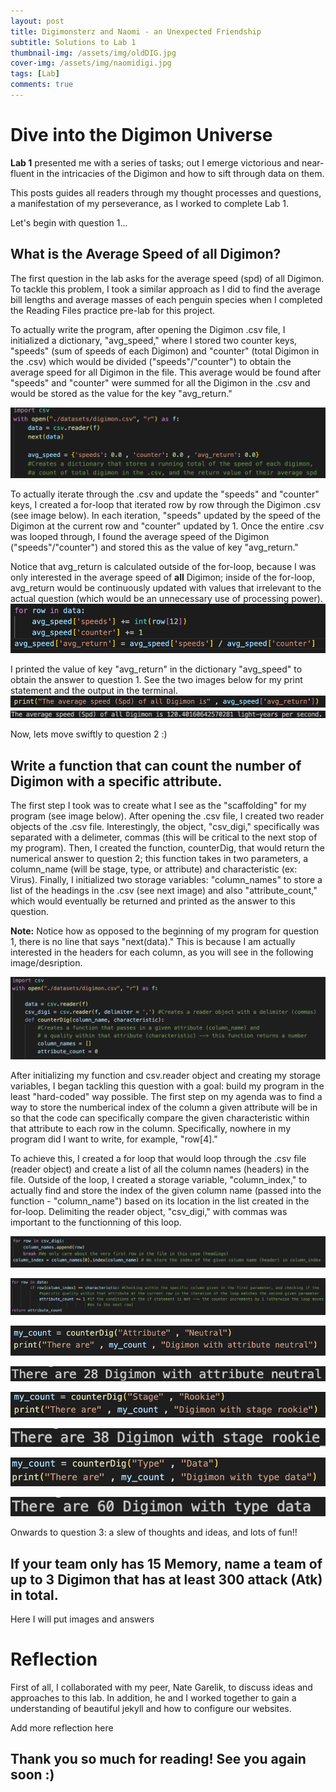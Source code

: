 ```yaml
---
layout: post
title: Digimonsterz and Naomi - an Unexpected Friendship
subtitle: Solutions to Lab 1
thumbnail-img: /assets/img/oldDIG.jpg
cover-img: /assets/img/naomidigi.jpg
tags: [Lab]
comments: true
---
```


# Dive into the Digimon Universe 

**Lab 1** presented me with a series of tasks; out I emerge victorious and near-fluent in the intricacies of the Digimon and how to sift through data on them.

This posts guides all readers through my thought processes and questions, a manifestation of my perseverance, as I worked to complete Lab 1. 

Let's begin with question 1...

## What is the Average Speed of all Digimon? 

The first question in the lab asks for the average speed (spd) of all Digimon. To tackle this problem, I took a similar approach as I did to find the average bill lengths and average masses of each penguin species when I completed the Reading Files practice pre-lab for this project. 

To actually write the program, after opening the Digimon .csv file, I initialized a dictionary, "avg_speed," where I stored two counter keys, "speeds" (sum of speeds of each Digimon) and "counter" (total Digimon in the .csv) which would be divided ("speeds"/"counter") to obtain the average speed for all Digimon in the file. This average would be found after "speeds" and "counter" were summed for all the Digimon in the .csv and would be stored as the value for the key "avg_return." 

![initSPEED](../assets/img/startSpd.jpg)




To actually iterate through the .csv and update the "speeds" and "counter" keys, I created a for-loop that iterated row by row through the Digimon .csv (see image below). In each iteration, "speeds" updated by the speed of the Digimon at the current row and "counter" updated by 1. Once the entire .csv was looped through, I found the average speed of the Digimon ("speeds"/"counter") and stored this as the value of key "avg_return." 

Notice that avg_return is calculated outside of the for-loop, because I was only interested in the average speed of **all** Digimon; inside of the for-loop, avg_return would be continuously updated with values that irrelevant to the actual question (which would be an unnecessary use of processing power). 
![loopSpd](../assets/img/loopSpd.jpg)




I printed the value of key "avg_return" in the dictionary "avg_speed" to obtain the answer to question 1. See the two images below for my print statement and the output in the terminal.  
![printspd](../assets/img/printspd.jpg)
![returnSpd](../assets/img/returnSpd.jpg)


Now, lets move swiftly to question 2 :) 


## Write a function that can count the number of Digimon with a specific attribute.

The first step I took was to create what I see as the "scaffolding" for my program (see image below). After opening the .csv file, I created two reader objects of the .csv file. Interestingly, the object, "csv_digi," specifically was separated with a delimeter, commas (this will be critical to the next stop of my program). 
Then, I created the function, counterDig, that would return the numerical answer to question 2; this function takes in two parameters, a column_name (will be stage, type, or attribute) and characteristic (ex: Virus). 
Finally, I initialized two storage variables: "column_names" to store a list of the headings in the .csv (see next image) and also "attribute_count," which would eventually be returned and printed as the answer to this question. 

**Note:** Notice how as opposed to the beginning of my program for question 1, there is no line that says "next(data)." This is because I am actually interested in the headers for each column, as you will see in the following image/desription. 

![initializeAttribute](../assets/img/REALINIT.jpg)


After initializing my function and csv.reader object and creating my storage variables, I began tackling this question with a goal: build my program in the least "hard-coded" way possible. The first step on my agenda was to find a way to store the numberical index of the column a given attribute will be in so that the code can specifically compare the given characteristic within that attribute to each row in the column. Specifically, nowhere in my program did I want to write, for example, "row[4]." 

To achieve this, I created a for loop that would loop through the .csv file (reader object) and create a list of all the column names (headers) in the file. Outside of the loop, I created a storage variable, "column_index," to actually find and store the index of the given column name (passed into the function - "column_name") based on its location in the list created in the for-loop. Delimiting the reader object, "csv_digi," with commas was important to the functionning of this loop. 


![column index for loop](../assets/img/column_index.jpg)


![main for loop](../assets/img/main_for_loop.jpg)


![print example 1](../assets/img/print1.jpg)

![return example 1](../assets/img/return1.jpg)

![print example 2](../assets/img/print2.jpg)

![return example 2](../assets/img/return2.jpg)

![print example 3](../assets/img/print3.jpg)

![return example 3](../assets/img/return3.jpg)


Onwards to question 3: a slew of thoughts and ideas, and lots of fun!!  

## If your team only has 15 Memory, name a team of up to 3 Digimon that has at least 300 attack (Atk) in total.

Here I will put images and answers 



# Reflection 
First of all, I collaborated with my peer, Nate Garelik, to discuss ideas and approaches to this lab. In addition, he and I worked together to gain a understanding of beautiful jekyll and how to configure our websites. 

Add more reflection here 



## Thank you so much for reading! See you again soon :)
